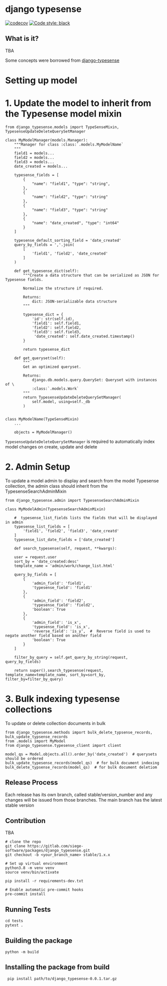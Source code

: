 # django typesense
[![codecov](https://codecov.io/gh/Siege-Software/django-typesense/branch/main/graph/badge.svg?token=S4W0E84821)](https://codecov.io/gh/Siege-Software/django-typesense)
[![Code style: black](https://img.shields.io/badge/code%20style-black-000000.svg)](https://github.com/psf/black)

## What is it?
TBA

Some concepts were borrowed from [django-typesense](https://github.com/jkoestinger/django-typesense)

# Setting up model

# 1. Update the model to inherit from the Typesense model mixin

```
from django_typesense.models import TypeSenseMixin, TypesenseUpdateDeleteQuerySetManager

class MyModelManager(models.Manager):
    """Manager for class :class:`.models.MyModelName`
    """
    field1 = models...
    field2 = models...
    field3 = models...
    date_created = models...
    
    typesense_fields = [
        {
            "name": "field1", "type": "string",
        },
        {
            "name": "field2", "type": "string"
        },
        {
            "name": "field3", "type": "string"
        },
        {
            "name": "date_created", "type": "int64"
        }
    ]

    typesense_default_sorting_field = 'date_created'
    query_by_fields = ','.join(
        [
            'field1', 'field2', 'date_created'
        ]
    )

    def get_typesense_dict(self):
        """Create a data structure that can be serialized as JSON for Typesense fields.

        Normalize the structure if required.

        Returns:
            dict: JSON-serializable data structure
        """

        typesense_dict = {
            'id': str(self.id),
            'field1': self.field1,
            'field2': self.field2,
            'field3': self.field3,
             'date_created': self.date_created.timestamp()
        }

        return typesense_dict

    def get_queryset(self):
        """
        Get an optimized queryset.

        Returns:
            django.db.models.query.QuerySet: Queryset with instances of \
            :class:`.models.Work`
        """
        return TypesenseUpdateDeleteQuerySetManager(
            self.model, using=self._db
        )


class MyModelName(TypeSenseMixin)
    ...
    
    objects = MyModelManager()
```

`TypesenseUpdateDeleteQuerySetManager` is required to automatically index model changes on create, update and delete

# 2. Admin Setup
To update a model admin to display and search from the model Typesense collection, the admin class should inherit from the TypesenseSearchAdminMixin

```
from django_typesense.admin import TypesenseSearchAdminMixin

class MyModelAdmin(TypesenseSearchAdminMixin)

    #  typesense_list_fields lists the fields that will be displayed in admin
    typesense_list_fields = [
        'field1', 'field2', 'field3', 'date_creatd'
    ]
    typesense_list_date_fields = ['date_created']
    
    def search_typesense(self, request, **kwargs):

    user = request.user
    sort_by = 'date_created:desc'
    template_name = 'admin/work/change_list.html'

    query_by_fields = [
        {
            'admin_field': 'field1',
            'typesense_field': 'field1'
        },
        {
            'admin_field': 'field2',
            'typesense_field': 'field2',
            'boolean': True
        },
        {
            'admin_field': 'is_x',
            'typesense_field': 'is_x',
            'reverse_field': 'is_y',  #  Reverse field is used to negate another field based on another field
            'boolean': True
        }
    ]

    filter_by_query = self.get_query_by_string(request, query_by_fields)

    return super().search_typesense(request, template_name=template_name, sort_by=sort_by, filter_by=filter_by_query)

```

# 3. Bulk indexing typesense collections
To update or delete collection documents in bulk

```
from django_typesense.methods import bulk_delete_typsense_records, bulk_update_typsense_records
from .models import MyModel
from django_typesense.typesense_client import client

model_qs = Model.objects.all().order_by('date_created')  # querysets should be ordered
bulk_update_typesense_records(model_qs)  # for bulk document indexing
bulk_delete_typsense_records(model_qs)  # for bulk document deletiom
```
## Release Process
Each release has its own branch, called stable/version_number and any changes will be issued from those branches. 
The main branch has the latest stable version

## Contribution
TBA

```
# clone the repo
git clone https://gitlab.com/siege-software/packages/django_typesense.git
git checkout -b <your_branch_name> stable/1.x.x

# Set up virtual environment
python3.8 -m venv venv
source venv/bin/activate

pip install -r requirements-dev.txt

# Enable automatic pre-commit hooks
pre-commit install
```

## Running Tests
```
cd tests
pytest .
```

## Building the package
```python -m build```

## Installing the package from build
``` pip install path/to/django_typesense-0.0.1.tar.gz```
